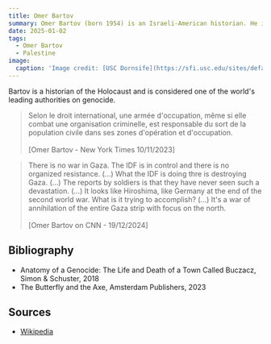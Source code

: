 ```yaml
---
title: Omer Bartov
summary: Omer Bartov (born 1954) is an Israeli-American historian. He is the Samuel Pisar Professor of Holocaust and Genocide Studies at Brown University, where he has taught since 2000.
date: 2025-01-02
tags:
  - Omer Bartov
  - Palestine
image:
  caption: 'Image credit: [USC Dornsife](https://sfi.usc.edu/sites/default/files/backgrounds/2017/04/bartov_hero.jpg)'
---
```


Bartov is a historian of the Holocaust and is considered one of the world's leading authorities on genocide.

> Selon le droit international, une armée d'occupation, même si elle combat une organisation criminelle, est responsable du sort de la population civile dans ses zones d'opération et d'occupation. <br> <br> [Omer Bartov - New York Times 10/11/2023]


> There is no war in Gaza. The IDF is in control and there is no organized resistance. (...) What the IDF is doing thre is destroying Gaza. (...) The reports by soldiers is that they have never seen such a devastation. (...) It looks like Hiroshima, like Germany at the end of the second world war. What is it trying to accomplish? (...) It's a war of annihilation of the entire Gaza strip with focus on the north. <br> <br> [Omer Bartov on CNN - 19/12/2024]

## Bibliography

- Anatomy of a Genocide: The Life and Death of a Town Called Buczacz, Simon & Schuster, 2018
- The Butterfly and the Axe, Amsterdam Publishers, 2023

## Sources

- [Wikipedia](https://en.wikipedia.org/wiki/Omer_Bartov)
